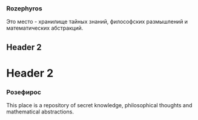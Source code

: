 ### Rozephyros

Это место - хранилище тайных знаний, философских размышлений и математических абстракций.

## Header 2

# Header 2

### Розефирос

This place is a repository of secret knowledge, philosophical thoughts and mathematical abstractions.
